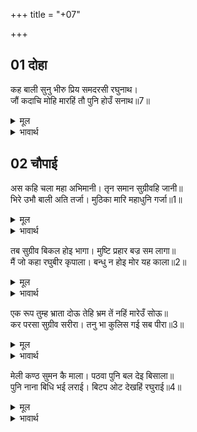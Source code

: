 +++
title = "+07"

+++


## 01 दोहा
कह बाली सुनु भीरु प्रिय समदरसी रघुनाथ।  
जौं कदाचि मोहि मारहिं तौ पुनि होउँ सनाथ॥7॥  

<details><summary>मूल</summary>

कह बाली सुनु भीरु प्रिय समदरसी रघुनाथ।  
जौं कदाचि मोहि मारहिं तौ पुनि होउँ सनाथ॥7॥  
</details>

<details><summary>भावार्थ</summary>

बालि ने कहा- हे भीरु! (डरपोक) प्रिये! सुनो, श्री रघुनाथजी समदर्शी हैं। जो कदाचित्‌ वे मुझे मारेङ्गे ही तो मैं सनाथ हो जाऊँगा (परमपद पा जाऊँगा)॥7॥  
</details>





## 02 चौपाई
अस कहि चला महा अभिमानी। तृन समान सुग्रीवहि जानी॥  
भिरे उभौ बाली अति तर्जा। मुठिका मारि महाधुनि गर्जा॥1॥  

<details><summary>मूल</summary>

अस कहि चला महा अभिमानी। तृन समान सुग्रीवहि जानी॥  
भिरे उभौ बाली अति तर्जा। मुठिका मारि महाधुनि गर्जा॥1॥  
</details>

<details><summary>भावार्थ</summary>

ऐसा कहकर वह महान्‌ अभिमानी बालि सुग्रीव को तिनके के समान जानकर चला। दोनों भिड गए। बालि ने सुग्रीव को बहुत धमकाया और घूँसा मारकर बडे जोर से गरजा॥1॥  
</details>

तब सुग्रीव बिकल होइ भागा। मुष्टि प्रहार बज्र सम लागा॥  
मैं जो कहा रघुबीर कृपाला। बन्धु न होइ मोर यह काला॥2॥  

<details><summary>मूल</summary>

तब सुग्रीव बिकल होइ भागा। मुष्टि प्रहार बज्र सम लागा॥  
मैं जो कहा रघुबीर कृपाला। बन्धु न होइ मोर यह काला॥2॥  
</details>

<details><summary>भावार्थ</summary>

तब सुग्रीव व्याकुल होकर भागा। घूँसे की चोट उसे वज्र के समान लगी (सुग्रीव ने आकर कहा-) हे कृपालु रघुवीर! मैन्ने आपसे पहले ही कहा था कि बालि मेरा भाई नहीं है, काल है॥2॥  
</details>

एक रूप तुम्ह भ्राता दोऊ तेहि भ्रम तें नहिं मारेउँ सोऊ॥  
कर परसा सुग्रीव सरीरा। तनु भा कुलिस गई सब पीरा॥3॥  

<details><summary>मूल</summary>

एक रूप तुम्ह भ्राता दोऊ तेहि भ्रम तें नहिं मारेउँ सोऊ॥  
कर परसा सुग्रीव सरीरा। तनु भा कुलिस गई सब पीरा॥3॥  
</details>

<details><summary>भावार्थ</summary>

(श्री रामजी ने कहा-) तुम दोनों भाइयों का एक सा ही रूप है। इसी भ्रम से मैन्ने उसको नहीं मारा। फिर श्री रामजी ने सुग्रीव के शरीर को हाथ से स्पर्श किया, जिससे उसका शरीर वज्र के समान हो गया और सारी पीडा जाती रही॥3॥  
</details>

मेली कण्ठ सुमन कै माला। पठवा पुनि बल देइ बिसाला॥  
पुनि नाना बिधि भई लराई। बिटप ओट देखहिं रघुराई॥4॥  

<details><summary>मूल</summary>

मेली कण्ठ सुमन कै माला। पठवा पुनि बल देइ बिसाला॥  
पुनि नाना बिधि भई लराई। बिटप ओट देखहिं रघुराई॥4॥  
</details>

<details><summary>भावार्थ</summary>

तब श्री रामजी ने सुग्रीव के गले में फूलों की माला डाल दी और फिर उसे बडा भारी बल देकर भेजा। दोनों में पुनः अनेक प्रकार से युद्ध हुआ। श्री रघुनाथजी वृक्ष की आड से देख रहे थे॥4॥  
</details>

